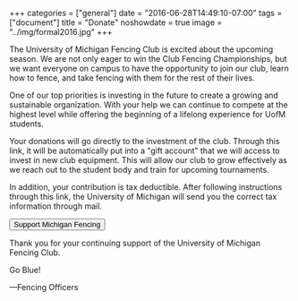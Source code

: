 +++
categories = ["general"]
date = "2016-06-28T14:49:10-07:00"
tags = ["document"]
title = "Donate"
noshowdate = true
image = "../img/formal2016.jpg"
+++

The University of Michigan Fencing Club is excited about the upcoming season.
We are not only eager to win the Club Fencing Championships, but we want everyone on campus to have the opportunity to join our club, learn how to fence, and take fencing with them for the rest of their lives.

One of our top priorities is investing in the future to create a growing and sustainable organization.
With your help we can continue to compete at the highest level while offering the beginning of a lifelong experience for UofM students.

Your donations will go directly to the investment of the club.
Through this link, it will be automatically put into a "gift account" that we will access to invest in new club equipment.
This will allow our club to grow effectively as we reach out to the student body and train for upcoming tournaments.

In addition, your contribution is tax deductible.
After following instructions through this link, the University of Michigan will send you the correct tax information through mail.

[<button type="button" class="btn btn-primary">Support Michigan Fencing</button>](http://giving.umich.edu/give/fencing)

Thank you for your continuing support of the University of Michigan Fencing Club.

Go Blue!

—Fencing Officers

